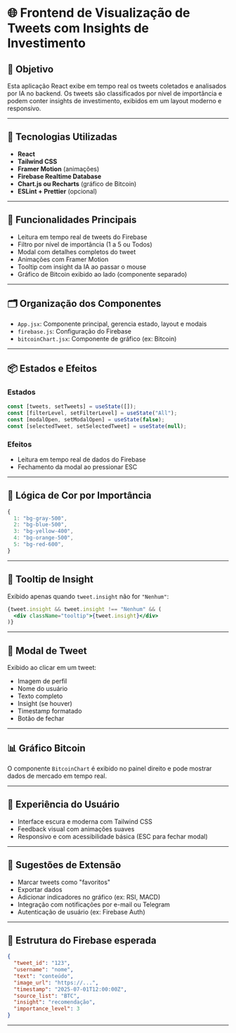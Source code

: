 
# 🌐 Frontend de Visualização de Tweets com Insights de Investimento

## 📌 Objetivo

Esta aplicação React exibe em tempo real os tweets coletados e analisados por IA no backend. Os tweets são classificados por nível de importância e podem conter insights de investimento, exibidos em um layout moderno e responsivo.

---

## 🧩 Tecnologias Utilizadas

- **React**
- **Tailwind CSS**
- **Framer Motion** (animações)
- **Firebase Realtime Database**
- **Chart.js ou Recharts** (gráfico de Bitcoin)
- **ESLint + Prettier** (opcional)

---

## 🧠 Funcionalidades Principais

- Leitura em tempo real de tweets do Firebase
- Filtro por nível de importância (1 a 5 ou Todos)
- Modal com detalhes completos do tweet
- Animações com Framer Motion
- Tooltip com insight da IA ao passar o mouse
- Gráfico de Bitcoin exibido ao lado (componente separado)

---

## 🗂️ Organização dos Componentes

- `App.jsx`: Componente principal, gerencia estado, layout e modais
- `firebase.js`: Configuração do Firebase
- `bitcoinChart.jsx`: Componente de gráfico (ex: Bitcoin)

---

## 📦 Estados e Efeitos

### Estados
```jsx
const [tweets, setTweets] = useState([]);
const [filterLevel, setFilterLevel] = useState("All");
const [modalOpen, setModalOpen] = useState(false);
const [selectedTweet, setSelectedTweet] = useState(null);
```

### Efeitos
- Leitura em tempo real de dados do Firebase
- Fechamento da modal ao pressionar ESC

---

## 🎨 Lógica de Cor por Importância

```js
{
  1: "bg-gray-500",
  2: "bg-blue-500",
  3: "bg-yellow-400",
  4: "bg-orange-500",
  5: "bg-red-600",
}
```

---

## 🧠 Tooltip de Insight

Exibido apenas quando `tweet.insight` não for `"Nenhum"`:
```jsx
{tweet.insight && tweet.insight !== "Nenhum" && (
  <div className="tooltip">{tweet.insight}</div>
)}
```

---

## 🧵 Modal de Tweet

Exibido ao clicar em um tweet:
- Imagem de perfil
- Nome do usuário
- Texto completo
- Insight (se houver)
- Timestamp formatado
- Botão de fechar

---

## 📊 Gráfico Bitcoin

O componente `BitcoinChart` é exibido no painel direito e pode mostrar dados de mercado em tempo real.

---

## 🎯 Experiência do Usuário

- Interface escura e moderna com Tailwind CSS
- Feedback visual com animações suaves
- Responsivo e com acessibilidade básica (ESC para fechar modal)

---

## 🚀 Sugestões de Extensão

- Marcar tweets como "favoritos"
- Exportar dados
- Adicionar indicadores no gráfico (ex: RSI, MACD)
- Integração com notificações por e-mail ou Telegram
- Autenticação de usuário (ex: Firebase Auth)

---

## 📁 Estrutura do Firebase esperada

```json
{
  "tweet_id": "123",
  "username": "nome",
  "text": "conteúdo",
  "image_url": "https://...",
  "timestamp": "2025-07-01T12:00:00Z",
  "source_list": "BTC",
  "insight": "recomendação",
  "importance_level": 3
}
```

---
